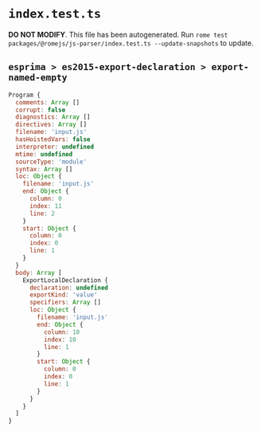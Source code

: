 # `index.test.ts`

**DO NOT MODIFY**. This file has been autogenerated. Run `rome test packages/@romejs/js-parser/index.test.ts --update-snapshots` to update.

## `esprima > es2015-export-declaration > export-named-empty`

```javascript
Program {
  comments: Array []
  corrupt: false
  diagnostics: Array []
  directives: Array []
  filename: 'input.js'
  hasHoistedVars: false
  interpreter: undefined
  mtime: undefined
  sourceType: 'module'
  syntax: Array []
  loc: Object {
    filename: 'input.js'
    end: Object {
      column: 0
      index: 11
      line: 2
    }
    start: Object {
      column: 0
      index: 0
      line: 1
    }
  }
  body: Array [
    ExportLocalDeclaration {
      declaration: undefined
      exportKind: 'value'
      specifiers: Array []
      loc: Object {
        filename: 'input.js'
        end: Object {
          column: 10
          index: 10
          line: 1
        }
        start: Object {
          column: 0
          index: 0
          line: 1
        }
      }
    }
  ]
}
```
